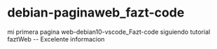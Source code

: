 # debian-paginaweb_fazt-code
mi primera pagina web-debian10-vscode_Fazt-code
siguiendo tutorial faztWeb -- Excelente informacion
